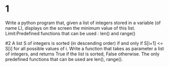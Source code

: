 # 1
Write a python program that, given a list of integers stored in a variable (of name L), 
displays on the screen the minimum value of this list. 
Limit:Predefined functions that can be used : len() and range()

#2
A list S of integers is sorted (in descending order) if and only if S[i+1] <= S[i] for all possible values of i. 
Write a function that takes as parameter a list of integers, and returns True if the list is sorted, False otherwise.
The only predefined functions that can be used are len(), range().
